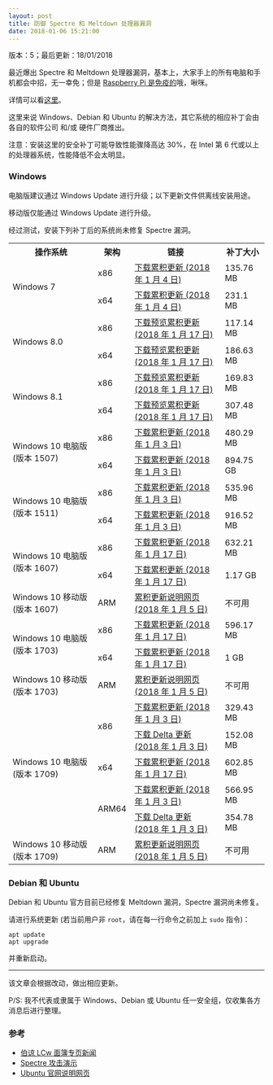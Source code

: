 ```yaml
---
layout: post
title: 防御 Spectre 和 Meltdown 处理器漏洞
date: 2018-01-06 15:21:00
---
```

版本：5；最后更新：18/01/2018

最近爆出 Spectre 和 Meltdown 处理器漏洞，基本上，大家手上的所有电脑和手机都会中招，无一幸免；但是 [Raspberry Pi 是免疫的](https://www.raspberrypi.org/blog/why-raspberry-pi-isnt-vulnerable-to-spectre-or-meltdown/)哦，啾咪。

详情可以看[这里](https://www.infoq.com/news/2018/01/meltdown-spectre-deep-dive)。

这里来说 Windows、Debian 和 Ubuntu 的解决方法，其它系统的相应补丁会由各自的软件公司 和/或 硬件厂商推出。

注意：安装这里的安全补丁可能导致性能骤降高达 30%，在 Intel 第 6 代或以上的处理器系统，性能降低不会太明显。

### Windows

电脑版建议通过 Windows Update 进行升级；以下更新文件供离线安装用途。

移动版仅能通过 Windows Update 进行升级。

经过测试，安装下列补丁后的系统尚未修复 Spectre 漏洞。

<table>
<tr>
<th>操作系统</th>
<th>架构</th>
<th>链接</th>
<th>补丁大小</th>
</tr>
<tr>
<td rowspan="2">Windows 7</td>
<td>x86</td>
<td><a href="http://download.windowsupdate.com/c/msdownload/update/software/secu/2018/01/windows6.1-kb4056894-x86_c4ea3ab351b1edb45c0977e0e2e4607b17eeaba7.msu">下载累积更新 (2018 年 1 月 4 日)</a></td>
<td>135.76 MB</td>
</tr>
<tr>
<td>x64</td>
<td><a href="http://download.windowsupdate.com/d/msdownload/update/software/secu/2018/01/windows6.1-kb4056894-x64_4ddb21dbf40b3a7c41e17b4bf04242d8b48a5ac3.msu">下载累积更新 (2018 年 1 月 4 日)</a></td>
<td>231.1 MB</td>
</tr>
<tr>
<td rowspan="2">Windows 8.0</td>
<td>x86</td>
<td><a href="http://download.windowsupdate.com/c/msdownload/update/software/updt/2018/01/windows8-rt-kb4057402-x86_46120f31a158f1ecda48f454f87d7cc16a0dea5f.msu">下载预览累积更新 (2018 年 1 月 17 日)</a></td>
<td>117.14 MB</td>
</tr>
<tr>
<td>x64</td>
<td><a href="http://download.windowsupdate.com/c/msdownload/update/software/updt/2018/01/windows8-rt-kb4057402-x64_e007e9a6470b5ddda2dc1cc427155fd0f6e14c67.msu">下载预览累积更新 (2018 年 1 月 17 日)</a></td>
<td>186.63 MB</td>
</tr>
<tr>
<td rowspan="2">Windows 8.1</td>
<td>x86</td>
<td><a href="http://download.windowsupdate.com/c/msdownload/update/software/updt/2018/01/windows8.1-kb4057401-x86_aef2450759323ea59bbf903706acb08e229cdaa4.msu">下载预览累积更新 (2018 年 1 月 17 日)</a></td>
<td>169.83 MB</td>
</tr>
<tr>
<td>x64</td>
<td><a href="http://download.windowsupdate.com/c/msdownload/update/software/updt/2018/01/windows8.1-kb4057401-x64_8d29b472be5466788675ee257355773a4fb4cbff.msu">下载预览累积更新 (2018 年 1 月 17 日)</a></td>
<td>307.48 MB</td>
</tr>
<tr>
<td rowspan="2">Windows 10 电脑版 (版本 1507)</td>
<td>x86</td>
<td><a href="http://download.windowsupdate.com/c/msdownload/update/software/secu/2018/01/windows10.0-kb4056893-x86_b2a28dc6845c85fd32dcd511e3f73f82e46d355f.msu">下载累积更新 (2018 年 1 月 3 日)</a></td>
<td>480.29 MB</td>
</tr>
<tr>
<td>x64</td>
<td><a href="http://download.windowsupdate.com/d/msdownload/update/software/secu/2018/01/windows10.0-kb4056893-x64_d2873bb43413d31871ccb8fea213a96a714a6f87.msu">下载累积更新 (2018 年 1 月 3 日)</a></td>
<td>894.75 GB</td>
</tr>
<tr>
<td rowspan="2">Windows 10 电脑版 (版本 1511)</td>
<td>x86</td>
<td><a href="http://download.windowsupdate.com/c/msdownload/update/software/secu/2018/01/windows10.0-kb4056888-x86_0493b29664aec0bfe7b934479afb45fe83c59cbe.msu">下载累积更新 (2018 年 1 月 3 日)</a></td>
<td>535.96 MB</td>
</tr>
<tr>
<td>x64</td>
<td><a href="http://download.windowsupdate.com/d/msdownload/update/software/secu/2018/01/windows10.0-kb4056888-x64_4477b9725a819afd8abc3e5b1f6302361005908d.msu">下载累积更新 (2018 年 1 月 3 日)</a></td>
<td>916.52 MB</td>
</tr>
<tr>
<td rowspan="2">Windows 10 电脑版 (版本 1607)</td>
<td>x86</td>
<td><a href="http://download.windowsupdate.com/d/msdownload/update/software/updt/2018/01/windows10.0-kb4057142-x86_431d123099d6f8d3bd06802950ab4899640a6bb6.msu">下载累积更新 (2018 年 1 月 17 日)</a></td>
<td>632.21 MB</td>
</tr>
<tr>
<td>x64</td>
<td><a href="http://download.windowsupdate.com/d/msdownload/update/software/updt/2018/01/windows10.0-kb4057142-x64_0a8e8c498fbfa742048e911fa9c20bb33844c4c4.msu">下载累积更新 (2018 年 1 月 17 日)</a></td>
<td>1.17 GB</td>
</tr>
<tr>
<td>Windows 10 移动版 (版本 1607)</td>
<td>ARM</td>
<td><a href="https://support.microsoft.com/help/4056890">累积更新说明网页 (2018 年 1 月 5 日)</a></td>
<td>不可用</td>
</tr>
<tr>
<td rowspan="2">Windows 10 电脑版 (版本 1703)</td>
<td>x86</td>
<td><a href="http://download.windowsupdate.com/d/msdownload/update/software/updt/2018/01/windows10.0-kb4057144-x86_29f31e7a92f7f1c971418d44989331374d98c02c.msu">下载累积更新 (2018 年 1 月 17 日)</a></td>
<td>596.17 MB</td>
</tr>
<tr>
<td>x64</td>
<td><a href="http://download.windowsupdate.com/c/msdownload/update/software/updt/2018/01/windows10.0-kb4057144-x64_7d8b395bfe62bd9961489763c15ba097ff296432.msu">下载累积更新 (2018 年 1 月 17 日)</a></td>
<td>1 GB</td>
</tr>
<tr>
<td>Windows 10 移动版 (版本 1703)</td>
<td>ARM</td>
<td><a href="https://support.microsoft.com/help/4056891">累积更新说明网页 (2018 年 1 月 5 日)</a></td>
<td>不可用</td>
</tr>
<tr>
<td rowspan="5">Windows 10 电脑版 (版本 1709)</td>
<td rowspan="2">x86</td>
<td><a href="http://download.windowsupdate.com/d/msdownload/update/software/secu/2018/01/windows10.0-kb4056892-x86_d3aaf1048d6f314240b8c6fe27932aa52a5e6733.msu">下载累积更新 (2018 年 1 月 3 日)</a></td>
<td>329.43 MB</td>
</tr>
<tr>
<td><a href="http://download.windowsupdate.com/d/msdownload/update/software/secu/2018/01/windows10.0-kb4056892-x86_delta_45f3a157eb4b4ced11044f6c462f21ec74287cb5.msu">下载 Delta 更新 (2018 年 1 月 3 日)</a></td>
<td>152.08 MB</td>
</tr>
<tr>
<td>x64</td>
<td><a href="http://download.windowsupdate.com/c/msdownload/update/software/updt/2018/01/windows10.0-kb4073290-x64_5119daced3c80d539e79cf52a5fb5bc9cea61eb8.msu">下载累积更新 (2018 年 1 月 17 日)</a></td>
<td>602.85 MB</td>
</tr>
<tr>
<td rowspan="2">ARM64</td>
<td><a href="http://download.windowsupdate.com/d/msdownload/update/software/secu/2018/01/windows10.0-kb4056892-arm64_028810421e6036f439add546e189219649140f4b.msu">下载累积更新 (2018 年 1 月 3 日)</a></td>
<td>566.95 MB</td>
</tr>
<tr>
<td><a href="http://download.windowsupdate.com/d/msdownload/update/software/secu/2018/01/windows10.0-kb4056892-arm64_delta_201d66e2a6863a9705c84527b44f159cbbb84224.msu">下载 Delta 更新 (2018 年 1 月 3 日)</a></td>
<td>354.78 MB</td>
</tr>
<tr>
<td>Windows 10 移动版 (版本 1709)</td>
<td>ARM</td>
<td><a href="https://support.microsoft.com/help/4073117">累积更新说明网页 (2018 年 1 月 5 日)</a></td>
<td>不可用</td>
</tr>
</table>

### Debian 和 Ubuntu

Debian 和 Ubuntu 官方目前已经修复 Meltdown 漏洞，Spectre 漏洞尚未修复。

请进行系统更新 (若当前用户非 `root`，请在每一行命令之前加上 `sudo` 指令)：

    apt update
    apt upgrade

并重新启动。

---

该文章会根据改动，做出相应更新。

P/S: 我不代表或隶属于 Windows、Debian 或 Ubuntu 任一安全组，仅收集各方消息后进行整理。

### 参考

* [伯谅 LCw 面簿专页新闻](https://www.facebook.com/win98selcwpage/posts/1530150040367394)
* [Spectre 攻击演示](https://github.com/Pl4gue/spectre-attack-demo)
* [Ubuntu 官网说明网页](https://wiki.ubuntu.com/SecurityTeam/KnowledgeBase/SpectreAndMeltdown)